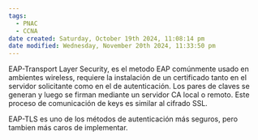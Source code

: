 ```yaml
---
tags:
  - PNAC
  - CCNA
date created: Saturday, October 19th 2024, 11:08:14 pm
date modified: Wednesday, November 20th 2024, 11:33:50 pm
---
```

EAP-Transport Layer Security, es el metodo EAP comúnmente usado en ambientes wireless, requiere la instalación de un certificado tanto en el servidor solicitante como en el de autenticación. Los pares de claves se generan y luego se firman mediante un servidor CA local o remoto. Este proceso de comunicación de keys es similar al cifrado SSL. 

EAP-TLS es uno de los métodos de autenticación más seguros, pero tambien más caros de implementar. 